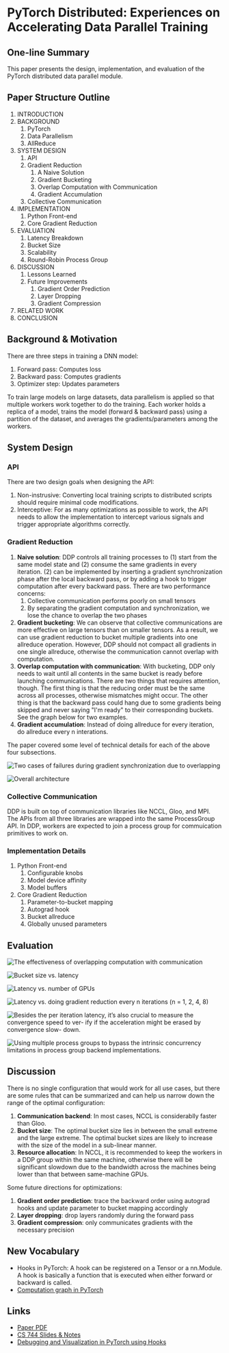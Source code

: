 # PyTorch Distributed: Experiences on Accelerating Data Parallel Training

## One-line Summary

This paper presents the design, implementation, and evaluation of the PyTorch distributed data parallel module.

## Paper Structure Outline

1. INTRODUCTION
2. BACKGROUND
   1. PyTorch
   2. Data Parallelism
   3. AllReduce
3. SYSTEM DESIGN
   1. API
   2. Gradient Reduction
      1. A Naive Solution
      2. Gradient Bucketing
      3. Overlap Computation with Communication
      4. Gradient Accumulation
   3. Collective Communication
4. IMPLEMENTATION
   1. Python Front-end
   2. Core Gradient Reduction
5. EVALUATION
   1. Latency Breakdown
   2. Bucket Size
   3. Scalability
   4. Round-Robin Process Group
6. DISCUSSION
   1. Lessons Learned
   2. Future Improvements
      1. Gradient Order Prediction
      2. Layer Dropping
      3. Gradient Compression
7. RELATED WORK
8. CONCLUSION

## Background & Motivation

There are three steps in training a DNN model:

1. Forward pass: Computes loss
2. Backward pass: Computes gradients
3. Optimizer step: Updates parameters

To train large models on large datasets, data parallelism is applied so that multiple workers work together to do the training. Each worker holds a replica of a model, trains the model \(forward & backward pass\) using a partition of the dataset, and averages the gradients/parameters among the workers.

## System Design

### API

There are two design goals when designing the API:

1. Non-instrusive: Converting local training scripts to distributed scripts should require minimal code modifications.
2. Interceptive: For as many optimizations as possible to work, the API needs to allow the implementation to intercept various signals and trigger appropriate algorithms correctly.

### Gradient Reduction

1. **Naive solution**: DDP controls all training processes to \(1\) start from the same model state and \(2\) consume the same gradients in every iteration. \(2\) can be implemented by inserting a gradient synchronization phase after the local backward pass, or by adding a hook to trigger computation after every backward pass. There are two performance concerns:
   1. Collective communication performs poorly on small tensors
   2. By separating the gradient computation and synchronization, we lose the chance to overlap the two phases
2. **Gradient bucketing**: We can observe that collective communications are more effective on large tensors than on smaller tensors. As a result, we can use gradient reduction to bucket multiple gradients into one allreduce operation. However, DDP should not compact all gradients in one single allreduce, otherwise the communication cannot overlap with computation.
3. **Overlap computation with communication**: With bucketing, DDP only needs to wait until all contents in the same bucket is ready before launching communications. There are two things that requires attention, though. The first thing is that the reducing order must be the same across all processes, otherwise mismatches might occur. The other thing is that the backward pass could hang due to some gradients being skipped and never saying "I'm ready" to their corresponding buckets. See the graph below for two examples.
4. **Gradient accumulation**: Instead of doing allreduce for every iteration, do allreduce every n interations.

The paper covered some level of technical details for each of the above four subsections.

![Two cases of failures during gradient synchronization due to overlapping](../../.gitbook/assets/screen-shot-2020-12-18-at-9.44.12-pm.png)

![Overall architecture](../../.gitbook/assets/screen-shot-2020-12-18-at-10.07.47-pm.png)

### Collective Communication

DDP is built on top of communication libraries like NCCL, Gloo, and MPI. The APIs from all three libraries are wrapped into the same ProcessGroup API. In DDP, workers are expected to join a process group for commuication primitives to work on.

### Implementation Details

1. Python Front-end
   1. Configurable knobs
   2. Model device affinity
   3. Model buffers
2. Core Gradient Reduction
   1. Parameter-to-bucket mapping
   2. Autograd hook
   3. Bucket allreduce
   4. Globally unused parameters

## Evaluation

![The effectiveness of overlapping computation with communication](../../.gitbook/assets/screen-shot-2020-12-19-at-6.09.59-pm.png)

![Bucket size vs. latency](../../.gitbook/assets/screen-shot-2020-12-19-at-10.51.29-pm.png)

![Latency vs. number of GPUs](../../.gitbook/assets/screen-shot-2020-12-19-at-10.54.14-pm.png)

![Latency vs. doing gradient reduction every n iterations \(n = 1, 2, 4, 8\)](../../.gitbook/assets/screen-shot-2020-12-19-at-10.55.45-pm.png)

![Besides the per iteration latency, it&#x2019;s also crucial to measure the convergence speed to ver- ify if the acceleration might be erased by convergence slow- down.](../../.gitbook/assets/screen-shot-2020-12-19-at-11.10.08-pm.png)

![Using multiple process groups to bypass the intrinsic concurrency limitations in process group backend implementations.](../../.gitbook/assets/screen-shot-2020-12-19-at-11.12.35-pm.png)

## Discussion

There is no single configuration that would work for all use cases, but there are some rules that can be summarized and can help us narrow down the range of the optimal configuration:

1. **Communication backend**: In most cases, NCCL is considerablly faster than Gloo.
2. **Bucket size**: The optimal bucket size lies in between the small extreme and the large extreme. The optimal bucket sizes are likely to increase with the size of the model in a sub-linear manner.
3. **Resource allocation**: In NCCL, it is recommended to keep the workers in a DDP group within the same machine, otherwise there will be significant slowdown due to the bandwidth across the machines being lower than that between same-machine GPUs.

Some future directions for optimizations:

1. **Gradient order prediction**: trace the backward order using autograd hooks and update parameter to bucket mapping accordingly
2. **Layer dropping**: drop layers randomly during the forward pass
3. **Gradient compression**: only communicates gradients with the necessary precision

## New Vocabulary

* Hooks in PyTorch: A hook can be registered on a Tensor or a nn.Module. A hook is basically a function that is executed when either forward or backward is called.
* [Computation graph in PyTorch](https://jdhao.github.io/2017/11/12/pytorch-computation-graph/)

## Links

* [Paper PDF](https://arxiv.org/pdf/2006.15704.pdf)
* [CS 744 Slides & Notes](http://pages.cs.wisc.edu/~shivaram/cs744-fa20-slides/cs744-pytorch-notes.pdf)
* [Debugging and Visualization in PyTorch using Hooks](https://blog.paperspace.com/pytorch-hooks-gradient-clipping-debugging/)

